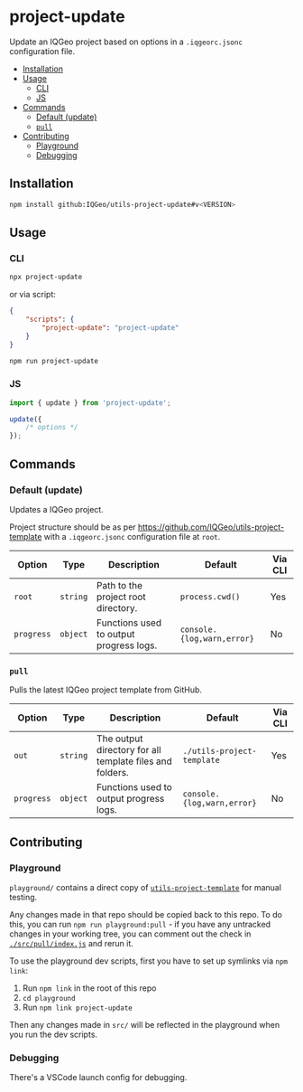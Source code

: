 # project-update

Update an IQGeo project based on options in a `.iqgeorc.jsonc` configuration file.

-   [Installation](#installation)
-   [Usage](#usage)
    -   [CLI](#cli)
    -   [JS](#js)
-   [Commands](#commands)
    -   [Default (update)](#default-update)
    -   [`pull`](#pull)
-   [Contributing](#contributing)
    -   [Playground](#playground)
    -   [Debugging](#debugging)

## Installation

```bash
npm install github:IQGeo/utils-project-update#v<VERSION>
```

## Usage

### CLI

```bash
npx project-update
```

or via script:

```json
{
    "scripts": {
        "project-update": "project-update"
    }
}
```

```bash
npm run project-update
```

### JS

```js
import { update } from 'project-update';

update({
    /* options */
});
```

## Commands

### Default (update)

Updates a IQGeo project.

Project structure should be as per https://github.com/IQGeo/utils-project-template with
a `.iqgeorc.jsonc` configuration file at `root`.

| Option     | Type     | Description                             | Default                    | Via CLI |
| ---------- | -------- | --------------------------------------- | -------------------------- | ------- |
| `root`     | `string` | Path to the project root directory.     | `process.cwd()`            | Yes     |
| `progress` | `object` | Functions used to output progress logs. | `console.{log,warn,error}` | No      |

### `pull`

Pulls the latest IQGeo project template from GitHub.

| Option     | Type     | Description                                              | Default                    | Via CLI |
| ---------- | -------- | -------------------------------------------------------- | -------------------------- | ------- |
| `out`      | `string` | The output directory for all template files and folders. | `./utils-project-template` | Yes     |
| `progress` | `object` | Functions used to output progress logs.                  | `console.{log,warn,error}` | No      |

## Contributing

### Playground

`playground/` contains a direct copy of [`utils-project-template`](https://github.com/IQGeo/utils-project-template) for manual testing.

Any changes made in that repo should be copied back to this repo. To do this, you can run `npm run playground:pull` - if you have any untracked changes in your working tree, you can comment out the check in [`./src/pull/index.js`](./src/pull/index.js#L25) and rerun it.

To use the playground dev scripts, first you have to set up symlinks via `npm link`:

1. Run `npm link` in the root of this repo
2. `cd playground`
3. Run `npm link project-update`

Then any changes made in `src/` will be reflected in the playground when you run the dev scripts.

### Debugging

There's a VSCode launch config for debugging.
